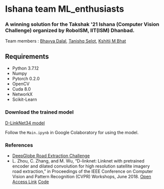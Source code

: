 # Ishana team ML_enthusiasts

### A winning solution for the Takshak '21 Ishana (Computer Vision Challenge) organized by RoboISM, IIT(ISM) Dhanbad.

Team members : [Bhavya Dalal](https://github.com/dalalbhavya), [Tanishq Selot](https://github.com/tanishq150802), [Kshitij M Bhat](https://github.com/KshitijBhat)

## Requirements
* Python 3.7.12
* Numpy
* Pytorch 0.2.0
* OpenCV
* Cuda 8.0
* NetworkX
* Scikit-Learn

### Download the trained model

[D-LinkNet34 model](https://www.dropbox.com/sh/h62vr320eiy57tt/AAB5Tm43-efmtYzW_GFyUCfma?dl=0)

Follow the `Main.ipynb` in Google Colaboratory for using the model.

### References
* [DeepGlobe Road Extraction Challenge](https://www.kaggle.com/balraj98/deepglobe-road-extraction-dataset)
*  L. Zhou, C. Zhang, and M. Wu, “D-linknet:  Linknet with pretrained encoder and dilated convolution for high resolution satellite imagery road extraction,” in Proceedings of the IEEE Conference on Computer Vision and Pattern Recognition (CVPR) Workshops, June 2018. [Open Access Link](https://openaccess.thecvf.com/content_cvpr_2018_workshops/papers/w4/Zhou_D-LinkNet_LinkNet_With_CVPR_2018_paper.pdf) [Code](https://github.com/zlckanata/DeepGlobe-Road-Extraction-Challenge)
